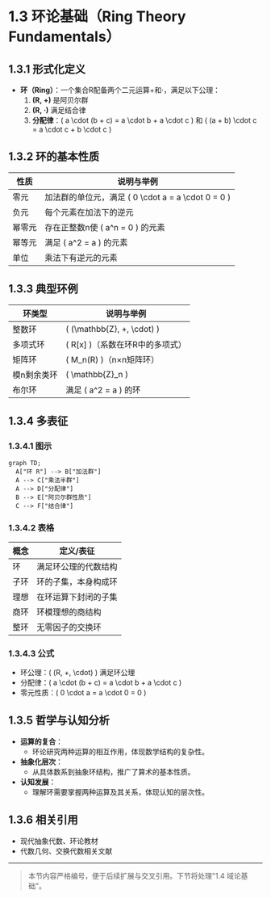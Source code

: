 # 1.3 环论基础（Ring Theory Fundamentals）

## 1.3.1 形式化定义

- **环（Ring）**：一个集合R配备两个二元运算+和·，满足以下公理：
  1. **(R, +)** 是阿贝尔群
  2. **(R, ·)** 满足结合律
  3. **分配律**：\( a \cdot (b + c) = a \cdot b + a \cdot c \) 和 \( (a + b) \cdot c = a \cdot c + b \cdot c \)

## 1.3.2 环的基本性质

| 性质       | 说明与举例                                 |
|------------|-------------------------------------------|
| 零元       | 加法群的单位元，满足 \( 0 \cdot a = a \cdot 0 = 0 \) |
| 负元       | 每个元素在加法下的逆元                     |
| 幂零元     | 存在正整数n使 \( a^n = 0 \) 的元素         |
| 幂等元     | 满足 \( a^2 = a \) 的元素                  |
| 单位       | 乘法下有逆元的元素                         |

## 1.3.3 典型环例

| 环类型     | 说明与举例                                 |
|------------|-------------------------------------------|
| 整数环     | \( (\mathbb{Z}, +, \cdot) \)              |
| 多项式环   | \( R[x] \)（系数在环R中的多项式）          |
| 矩阵环     | \( M_n(R) \)（n×n矩阵环）                 |
| 模n剩余类环 | \( \mathbb{Z}_n \)                        |
| 布尔环     | 满足 \( a^2 = a \) 的环                   |

## 1.3.4 多表征

### 1.3.4.1 图示

```mermaid
graph TD;
  A["环 R"] --> B["加法群"]
  A --> C["乘法半群"]
  A --> D["分配律"]
  B --> E["阿贝尔群性质"]
  C --> F["结合律"]
```

### 1.3.4.2 表格

| 概念       | 定义/表征                      |
|------------|-------------------------------|
| 环         | 满足环公理的代数结构           |
| 子环       | 环的子集，本身构成环           |
| 理想       | 在环运算下封闭的子集           |
| 商环       | 环模理想的商结构               |
| 整环       | 无零因子的交换环               |

### 1.3.4.3 公式

- 环公理：\( (R, +, \cdot) \) 满足环公理
- 分配律：\( a \cdot (b + c) = a \cdot b + a \cdot c \)
- 零元性质：\( 0 \cdot a = a \cdot 0 = 0 \)

## 1.3.5 哲学与认知分析

- **运算的复合**：
  - 环论研究两种运算的相互作用，体现数学结构的复杂性。
- **抽象化层次**：
  - 从具体数系到抽象环结构，推广了算术的基本性质。
- **认知发展**：
  - 理解环需要掌握两种运算及其关系，体现认知的层次性。

## 1.3.6 相关引用

- 现代抽象代数、环论教材
- 代数几何、交换代数相关文献

---

> 本节内容严格编号，便于后续扩展与交叉引用。下节将处理"1.4 域论基础"。 